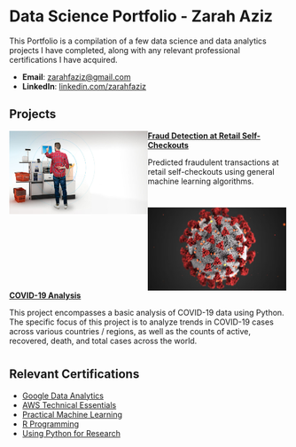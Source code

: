 # Data Science Portfolio - Zarah Aziz
This Portfolio is a compilation of a few data science and data analytics projects I have completed, along with any relevant professional certifications I have acquired.

- **Email**: [zarahfaziz@gmail.com](zarahfaziz@gmail.com)
- **LinkedIn**: [linkedin.com/zarahfaziz](https://www.linkedin.com/in/zarahfaziz/)


## Projects

<img align="left" width="250" height="150" src="https://github.com/zarahfaziz/Portfolio/blob/main/Images/fraud-detection.jpeg"> **[Fraud Detection at Retail Self-Checkouts](https://github.com/zarahfaziz/fraud-detection-project)**

Predicted fraudulent transactions at retail self-checkouts using general machine learning algorithms.


#

<img align="left" width="250" height="150" src="https://github.com/zarahfaziz/Portfolio/blob/main/Images/covid19-analysis.png"> **[COVID-19 Analysis](https://github.com/zarahfaziz/COVID19-analysis)**

This project encompasses a basic analysis of COVID-19 data using Python. The specific focus of this project is to analyze trends in COVID-19 cases across various countries / regions, as well as the counts of active, recovered, death, and total cases across the world.

#



## Relevant Certifications

- [Google Data Analytics](https://github.com/zarahfaziz/Portfolio/blob/main/Certificates/Google_DataAnalyticsSpecialization.pdf)
- [AWS Technical Essentials](https://github.com/zarahfaziz/Portfolio/blob/main/Certificates/AWS_TechnicalEssentials.pdf)
- [Practical Machine Learning](https://github.com/zarahfaziz/Portfolio/blob/main/Certificates/JHU_PracticalMachineLearning.pdf)
- [R Programming](https://github.com/zarahfaziz/Portfolio/blob/main/Certificates/JHU_RProgramming.pdf)
- [Using Python for Research](https://github.com/zarahfaziz/Portfolio/blob/main/Certificates/PythonResearch_HarvardX.pdf)
